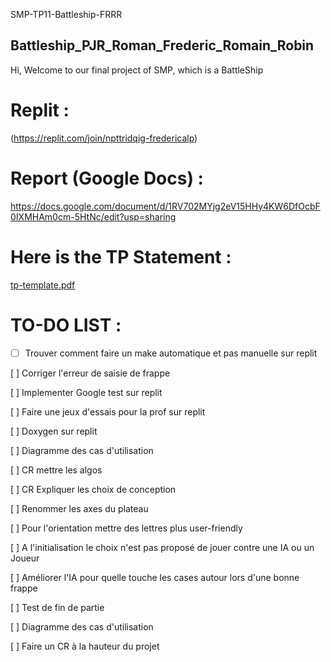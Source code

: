 SMP-TP11-Battleship-FRRR
## Battleship_PJR_Roman_Frederic_Romain_Robin
Hi, Welcome to our final project of SMP, which is a BattleShip

# Replit :
(https://replit.com/join/npttridqig-fredericalp)

# Report (Google Docs) :
https://docs.google.com/document/d/1RV702MYjg2eV15HHy4KW6DfOcbF0IXMHAm0cm-5HtNc/edit?usp=sharing

# Here is the TP Statement :

[tp-template.pdf](https://github.com/Fred-23/SMP-TP11-Battleship-FRRR/files/8838693/tp-template.pdf)


# TO-DO LIST :


-[ ]  Trouver comment faire un make automatique et pas manuelle sur replit

[ ]  Corriger l'erreur de saisie de frappe 
  
[ ]  Implementer Google test sur replit

[ ]  Faire une jeux d'essais pour la prof sur replit

[ ]  Doxygen sur replit

[ ]  Diagramme des cas d'utilisation

[ ]  CR mettre les algos 
  
[ ]  CR Expliquer les choix de conception
  
[ ]  Renommer les axes du plateau
   
[ ]  Pour l'orientation mettre des lettres plus user-friendly
  
[ ]  A l'initialisation le choix n'est pas proposé de jouer contre une IA ou un Joueur
  
[ ]  Améliorer l'IA pour quelle touche les cases autour lors d'une bonne frappe
  
[ ]  Test de fin de partie
  
[ ]  Diagramme des cas d'utilisation
  
[ ]  Faire un CR à la hauteur du projet


